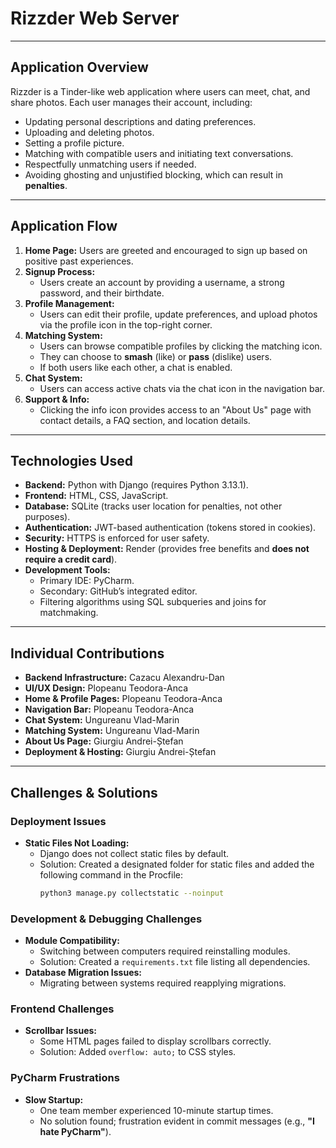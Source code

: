 # Rizzder Web Server

---
## Application Overview
Rizzder is a Tinder-like web application where users can meet, chat, and share photos. Each user manages their account, including:
- Updating personal descriptions and dating preferences.
- Uploading and deleting photos.
- Setting a profile picture.
- Matching with compatible users and initiating text conversations.
- Respectfully unmatching users if needed.
- Avoiding ghosting and unjustified blocking, which can result in **penalties**.

---
## Application Flow
1. **Home Page:** Users are greeted and encouraged to sign up based on positive past experiences.
2. **Signup Process:**
   - Users create an account by providing a username, a strong password, and their birthdate.
3. **Profile Management:**
   - Users can edit their profile, update preferences, and upload photos via the profile icon in the top-right corner.
4. **Matching System:**
   - Users can browse compatible profiles by clicking the matching icon.
   - They can choose to **smash** (like) or **pass** (dislike) users.
   - If both users like each other, a chat is enabled.
5. **Chat System:**
   - Users can access active chats via the chat icon in the navigation bar.
6. **Support & Info:**
   - Clicking the info icon provides access to an "About Us" page with contact details, a FAQ section, and location details.

---
## Technologies Used
- **Backend:** Python with Django (requires Python 3.13.1).
- **Frontend:** HTML, CSS, JavaScript.
- **Database:** SQLite (tracks user location for penalties, not other purposes).
- **Authentication:** JWT-based authentication (tokens stored in cookies).
- **Security:** HTTPS is enforced for user safety.
- **Hosting & Deployment:** Render (provides free benefits and **does not require a credit card**).
- **Development Tools:**
  - Primary IDE: PyCharm.
  - Secondary: GitHub’s integrated editor.
  - Filtering algorithms using SQL subqueries and joins for matchmaking.

---
## Individual Contributions
- **Backend Infrastructure:** Cazacu Alexandru-Dan
- **UI/UX Design:** Plopeanu Teodora-Anca
- **Home & Profile Pages:** Plopeanu Teodora-Anca
- **Navigation Bar:** Plopeanu Teodora-Anca
- **Chat System:** Ungureanu Vlad-Marin
- **Matching System:** Ungureanu Vlad-Marin
- **About Us Page:** Giurgiu Andrei-Ștefan
- **Deployment & Hosting:** Giurgiu Andrei-Ștefan

---
## Challenges & Solutions
### Deployment Issues
- **Static Files Not Loading:**
  - Django does not collect static files by default.
  - Solution: Created a designated folder for static files and added the following command in the Procfile:
    ```sh
    python3 manage.py collectstatic --noinput
    ```

### Development & Debugging Challenges
- **Module Compatibility:**
  - Switching between computers required reinstalling modules.
  - Solution: Created a `requirements.txt` file listing all dependencies.
- **Database Migration Issues:**
  - Migrating between systems required reapplying migrations.

### Frontend Challenges
- **Scrollbar Issues:**
  - Some HTML pages failed to display scrollbars correctly.
  - Solution: Added `overflow: auto;` to CSS styles.

### PyCharm Frustrations
- **Slow Startup:**
  - One team member experienced 10-minute startup times.
  - No solution found; frustration evident in commit messages (e.g., **"I hate PyCharm"**).
